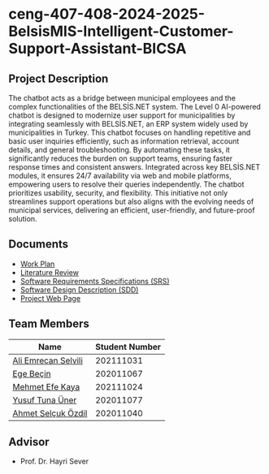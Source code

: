 # ceng-407-408-2024-2025-BelsisMIS-Intelligent-Customer-Support-Assistant-BICSA

## Project Description
The chatbot acts as a bridge between municipal employees and the complex functionalities of the BELSİS.NET system. The Level 0 AI-powered chatbot is designed to modernize user support for municipalities by integrating seamlessly with BELSİS.NET, an ERP system widely used by municipalities in Turkey. This chatbot focuses on handling repetitive and basic user inquiries efficiently, such as information retrieval, account details, and general troubleshooting. By automating these tasks, it significantly reduces the burden on support teams, ensuring faster response times and consistent answers.
Integrated across key BELSİS.NET modules, it ensures 24/7 availability via web and mobile platforms, empowering users to resolve their queries independently.
The chatbot prioritizes usability, security, and flexibility. This initiative not only streamlines support operations but also aligns with the evolving needs of municipal services, delivering an efficient, user-friendly, and future-proof solution.

## Documents
- [Work Plan](https://github.com/CankayaUniversity/ceng-407-408-2024-2025-BelsisMIS-Intelligent-Customer-Support-Assistant-BICSA/wiki/Project-Work-Plan)
- [Literature Review](https://github.com/CankayaUniversity/ceng-407-408-2024-2025-BelsisMIS-Intelligent-Customer-Support-Assistant-BICSA/wiki/Literature-Review)
- [Software Requirements Specifications (SRS)](https://github.com/CankayaUniversity/ceng-407-408-2024-2025-BelsisMIS-Intelligent-Customer-Support-Assistant-BICSA/wiki/Software-Requirements-Specifications-(SRS))
- [Software Design Description (SDD)](https://github.com/CankayaUniversity/ceng-407-408-2024-2025-BelsisMIS-Intelligent-Customer-Support-Assistant-BICSA/wiki/Software-Desing-Document-(SDD))
- [Project Web Page](https://emrecanselvili.wixsite.com/bicsa1)

## Team Members
| Name                   | Student Number |
|------------------------|----------------|
| [Ali Emrecan Selvili](https://github.com/emreselvili)  | 202111031      |
| [Ege Beçin](https://github.com/egebecin)         | 202011067      |
| [Mehmet Efe Kaya](https://github.com/MehmetEfeKaya)     | 202111024      |
| [Yusuf Tuna Üner](https://github.com/Tunauner)              | 202011077      |
| [Ahmet Selçuk Özdil](https://github.com/aselcuk8)  | 202011040       |


## Advisor
- Prof. Dr. Hayri Sever




